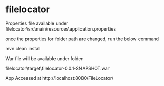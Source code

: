 # filelocator

Properties file available under filelocator\src\main\resources\application.properties

once the properties for folder path are changed, run the below command

mvn clean install

War file will be available under folder 

filelocator\target\filelocator-0.0.1-SNAPSHOT.war

App Accessed at http://localhost:8080/FileLocator/